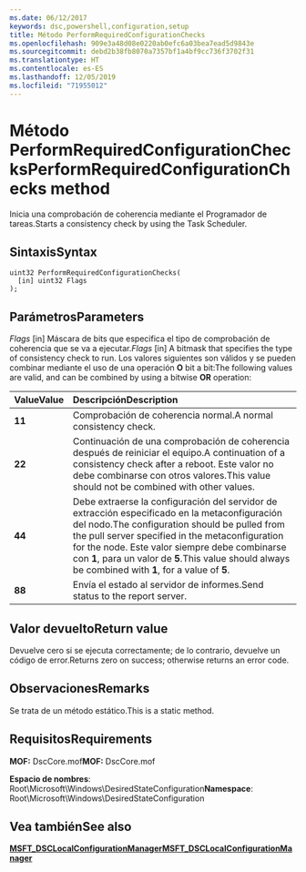 ```yaml
---
ms.date: 06/12/2017
keywords: dsc,powershell,configuration,setup
title: Método PerformRequiredConfigurationChecks
ms.openlocfilehash: 909e3a48d08e0220ab0efc6a03bea7ead5d9843e
ms.sourcegitcommit: debd2b38fb8070a7357bf1a4bf9cc736f3702f31
ms.translationtype: HT
ms.contentlocale: es-ES
ms.lasthandoff: 12/05/2019
ms.locfileid: "71955012"
---
```

# <a name="performrequiredconfigurationchecks-method"></a><span data-ttu-id="7053c-103">Método PerformRequiredConfigurationChecks</span><span class="sxs-lookup"><span data-stu-id="7053c-103">PerformRequiredConfigurationChecks method</span></span>

<span data-ttu-id="7053c-104">Inicia una comprobación de coherencia mediante el Programador de tareas.</span><span class="sxs-lookup"><span data-stu-id="7053c-104">Starts a consistency check by using the Task Scheduler.</span></span>

## <a name="syntax"></a><span data-ttu-id="7053c-105">Sintaxis</span><span class="sxs-lookup"><span data-stu-id="7053c-105">Syntax</span></span>

```mof
uint32 PerformRequiredConfigurationChecks(
  [in] uint32 Flags
);
```

## <a name="parameters"></a><span data-ttu-id="7053c-106">Parámetros</span><span class="sxs-lookup"><span data-stu-id="7053c-106">Parameters</span></span>

<span data-ttu-id="7053c-107">*Flags* \[in\] Máscara de bits que especifica el tipo de comprobación de coherencia que se va a ejecutar.</span><span class="sxs-lookup"><span data-stu-id="7053c-107">*Flags* \[in\] A bitmask that specifies the type of consistency check to run.</span></span> <span data-ttu-id="7053c-108">Los valores siguientes son válidos y se pueden combinar mediante el uso de una operación **O** bit a bit:</span><span class="sxs-lookup"><span data-stu-id="7053c-108">The following values are valid, and can be combined by using a bitwise **OR** operation:</span></span>

|<span data-ttu-id="7053c-109">Value</span><span class="sxs-lookup"><span data-stu-id="7053c-109">Value</span></span> |<span data-ttu-id="7053c-110">Descripción</span><span class="sxs-lookup"><span data-stu-id="7053c-110">Description</span></span> |
|:--- |:---|
|<span data-ttu-id="7053c-111">**1**</span><span class="sxs-lookup"><span data-stu-id="7053c-111">**1**</span></span> | <span data-ttu-id="7053c-112">Comprobación de coherencia normal.</span><span class="sxs-lookup"><span data-stu-id="7053c-112">A normal consistency check.</span></span> |
|<span data-ttu-id="7053c-113">**2**</span><span class="sxs-lookup"><span data-stu-id="7053c-113">**2**</span></span> | <span data-ttu-id="7053c-114">Continuación de una comprobación de coherencia después de reiniciar el equipo.</span><span class="sxs-lookup"><span data-stu-id="7053c-114">A continuation of a consistency check after a reboot.</span></span> <span data-ttu-id="7053c-115">Este valor no debe combinarse con otros valores.</span><span class="sxs-lookup"><span data-stu-id="7053c-115">This value should not be combined with other values.</span></span> |
|<span data-ttu-id="7053c-116">**4**</span><span class="sxs-lookup"><span data-stu-id="7053c-116">**4**</span></span> | <span data-ttu-id="7053c-117">Debe extraerse la configuración del servidor de extracción especificado en la metaconfiguración del nodo.</span><span class="sxs-lookup"><span data-stu-id="7053c-117">The configuration should be pulled from the pull server specified in the metaconfiguration for the node.</span></span> <span data-ttu-id="7053c-118">Este valor siempre debe combinarse con **1**, para un valor de **5**.</span><span class="sxs-lookup"><span data-stu-id="7053c-118">This value should always be combined with **1**, for a value of **5**.</span></span> |
|<span data-ttu-id="7053c-119">**8**</span><span class="sxs-lookup"><span data-stu-id="7053c-119">**8**</span></span> | <span data-ttu-id="7053c-120">Envía el estado al servidor de informes.</span><span class="sxs-lookup"><span data-stu-id="7053c-120">Send status to the report server.</span></span> |

## <a name="return-value"></a><span data-ttu-id="7053c-121">Valor devuelto</span><span class="sxs-lookup"><span data-stu-id="7053c-121">Return value</span></span>

<span data-ttu-id="7053c-122">Devuelve cero si se ejecuta correctamente; de lo contrario, devuelve un código de error.</span><span class="sxs-lookup"><span data-stu-id="7053c-122">Returns zero on success; otherwise returns an error code.</span></span>

## <a name="remarks"></a><span data-ttu-id="7053c-123">Observaciones</span><span class="sxs-lookup"><span data-stu-id="7053c-123">Remarks</span></span>

<span data-ttu-id="7053c-124">Se trata de un método estático.</span><span class="sxs-lookup"><span data-stu-id="7053c-124">This is a static method.</span></span>

## <a name="requirements"></a><span data-ttu-id="7053c-125">Requisitos</span><span class="sxs-lookup"><span data-stu-id="7053c-125">Requirements</span></span>

<span data-ttu-id="7053c-126">**MOF:** DscCore.mof</span><span class="sxs-lookup"><span data-stu-id="7053c-126">**MOF:** DscCore.mof</span></span>

<span data-ttu-id="7053c-127">**Espacio de nombres**: Root\Microsoft\Windows\DesiredStateConfiguration</span><span class="sxs-lookup"><span data-stu-id="7053c-127">**Namespace**: Root\Microsoft\Windows\DesiredStateConfiguration</span></span>

## <a name="see-also"></a><span data-ttu-id="7053c-128">Vea también</span><span class="sxs-lookup"><span data-stu-id="7053c-128">See also</span></span>

[<span data-ttu-id="7053c-129">**MSFT_DSCLocalConfigurationManager**</span><span class="sxs-lookup"><span data-stu-id="7053c-129">**MSFT_DSCLocalConfigurationManager**</span></span>](msft-dsclocalconfigurationmanager.md)
